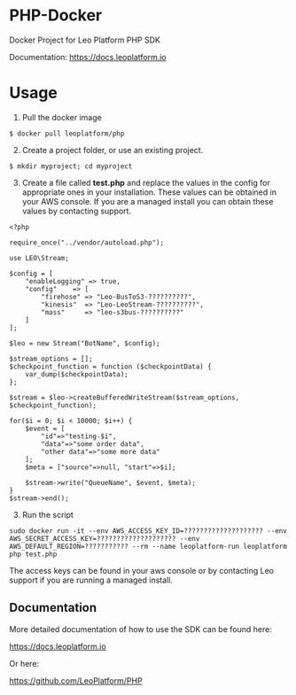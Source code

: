 PHP-Docker
===================

Docker Project for Leo Platform PHP SDK

Documentation: https://docs.leoplatform.io

Usage
=====

1. Pull the docker image

```
$ docker pull leoplatform/php
```
2. Create a project folder, or use an existing project.

```
$ mkdir myproject; cd myproject
```

3. Create a file called **test.php** and replace the values in the config for appropriate ones in your installation.   These values can be obtained in your AWS console. If you are a managed install you can obtain these values by contacting support. 

```
<?php

require_once("../vendor/autoload.php");

use LEO\Stream;

$config = [
	"enableLogging"	=> true,
	"config"	=> [
		"firehose" => "Leo-BusToS3-??????????",
		"kinesis"  => "Leo-LeoStream-??????????",
		"mass"	   => "leo-s3bus-??????????"
	]
];

$leo = new Stream("BotName", $config);

$stream_options = [];
$checkpoint_function = function ($checkpointData) {
	var_dump($checkpointData);
};

$stream = $leo->createBufferedWriteStream($stream_options, $checkpoint_function);

for($i = 0; $i < 10000; $i++) {
	$event = [
		"id"=>"testing-$i",
		"data"=>"some order data",
		"other data"=>"some more data"
	];
	$meta = ["source"=>null, "start"=>$i];
	
	$stream->write("QueueName", $event, $meta);
}
$stream->end();
```

3. Run the script


```
sudo docker run -it --env AWS_ACCESS_KEY_ID=???????????????????? --env AWS_SECRET_ACCESS_KEY=???????????????????? --env AWS_DEFAULT_REGION=??????????? --rm --name leoplatform-run leoplatform php test.php
```

The access keys can be found in your aws console or by contacting Leo support if you are running a managed install.


Documentation
-------------

More detailed documentation of how to use the SDK can be found here:

https://docs.leoplatform.io

Or here:

https://github.com/LeoPlatform/PHP
